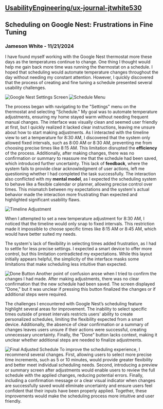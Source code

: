 ## [UsabilityEngineering/ux-journal-jtwhite530](https://usabilityengineering.github.io/ux-journal-jtwhite530)




## Scheduling on Google Nest: Frustrations in Fine Tuning

### Jameson White - 11/21/2024

I have found myself working with the Google Nest thermostat more these days as the temperatures continue to change. One thing I thought would help me gain back more time was running the thermostat on a schedule. I hoped that scheduling would automate temperature changes throughout the day without needing my constant attention. However, I quickly discovered that the process of creating and fine tuning a schedule presented several usability challenges.

![Google Nest Settings Screen](../assets/NUM4.jpg) ![Schedule Menu](../assets/NUM3.jpg)

The process began with navigating to the "Settings" menu on the thermostat and selecting "Schedule." My goal was to automate temperature adjustments, ensuring my home stayed warm without needing frequent manual changes. The interface was visually clean and seemed user friendly at first, but I quickly realized it lacked clear instructions, leaving me unsure about how to start making adjustments. As I interacted with the timeline view to set a temperature for 8:30 AM, I discovered that the system only allowed fixed intervals, such as 8:00 AM or 8:30 AM, preventing me from choosing precise times like 8:15 AM. This limitation disrupted the **efficiency** of the process. Additionally, after making changes, there was no confirmation or summary to reassure me that the schedule had been saved, which introduced further uncertainty. This lack of **feedback**, where the system fails to provide clear acknowledgment of user actions, left me questioning whether I had completed the task successfully. The interaction also conflicted with my **mental model**, as I expected the scheduling system to behave like a flexible calendar or planner, allowing precise control over times. This mismatch between my expectations and the system's actual behavior made the interaction more frustrating than expected and highlighted significant usability flaws.


![Timeline Adjustment](../assets/NUM2.jpg)

When I attempted to set a new temperature adjustment for 8:30 AM, I noticed that the timeline would only snap to fixed intervals. This restriction made it impossible to choose specific times like 8:15 AM or 8:45 AM, which would have better suited my needs.


The system's lack of flexibility in selecting times added frustration, as I had to settle for less precise settings. I expected a smart device to offer more control, but this limitation contradicted my expectations. While this layout initially appears helpful, the simplicity of the interface masks some limitations that make scheduling less intuitive than expected.

![Done Button](../assets/NUM5.jpg)
Another point of confusion arose when I tried to confirm the changes I had made. After making adjustments, there was no clear confirmation that the new schedule had been saved. The screen displayed "Done," but it was unclear if pressing this button finalized the changes or if additional steps were required. 

The challenges I encountered with Google Nest’s scheduling feature highlight several areas for improvement. The inability to select specific times outside of preset intervals restricts users' ability to create personalized schedules, limiting the flexibility expected from a smart device. Additionally, the absence of clear confirmation or a summary of changes leaves users unsure if their actions were successful, creating unnecessary uncertainty. Finally, the "Done" button lacks context, making it unclear whether additional steps are needed to finalize adjustments.

![Final Adjusted Schedule](../assets/NUM1.jpg)
To improve the scheduling experience, I recommend several changes. First, allowing users to select more precise time increments, such as 5 or 10 minutes, would provide greater flexibility and better meet individual scheduling needs. Second, introducing a preview or summary screen after adjustments would enable users to review the full schedule with the applied changes, reducing potential errors. Finally, including a confirmation message or a clear visual indicator when changes are successfully saved would eliminate uncertainty and ensure users feel confident that their inputs have been properly applied. Together, these improvements would make the scheduling process more intuitive and user friendly.

